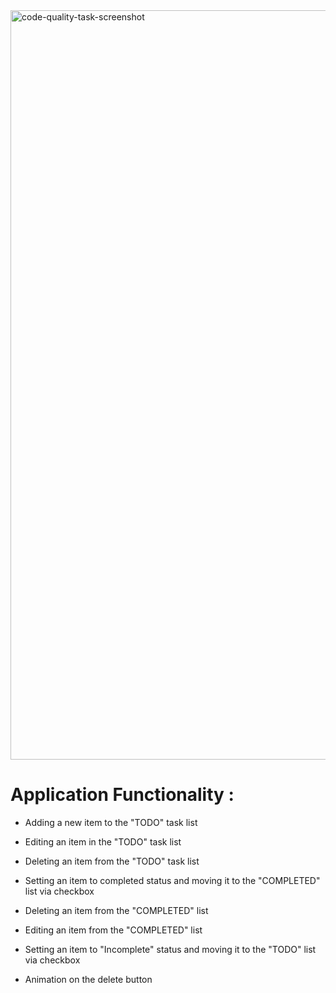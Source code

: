 <img width="1199" alt="code-quality-task-screenshot" src="https://user-images.githubusercontent.com/8201843/113413843-4080fb80-93c4-11eb-9f20-15e4b4c1e430.png">

# Application Functionality :

- Adding a new item to the "TODO" task list
- Editing an item in the "TODO" task list
- Deleting an item from the "TODO" task list
- Setting an item to completed status and moving it to the "COMPLETED" list via checkbox

- Deleting an item from the "COMPLETED" list
- Editing an item from the "COMPLETED" list
- Setting an item to "Incomplete" status and moving it to the "TODO" list via checkbox
- Animation on the delete button
